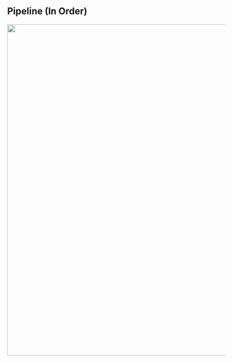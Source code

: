 ## Pipeline (In Order)

<a href="url"><img src="https://github.com/pelinozsezer/ripple-classifier/blob/main/preprocessing/6_by_3601_data/pipeline.png" height="768" width="673" ></a>
